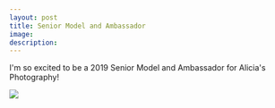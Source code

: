 ```yaml
---
layout: post
title: Senior Model and Ambassador
image: 
description:
---
```

I'm so excited to be a 2019 Senior Model and Ambassador for Alicia's Photography!
<!-- split -->
 <img class="img-responsive" style="max-width:300px" src= "{{ site.baseurl }}/img/blog/aliciasphotography.jpg"/>